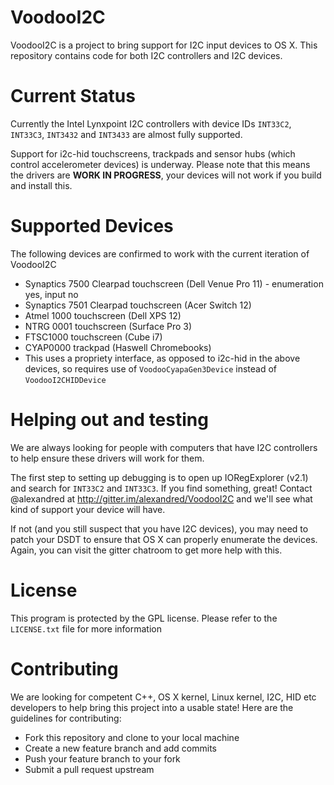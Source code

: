 # VoodooI2C

VoodooI2C is a project to bring support for I2C input devices to OS X. This repository contains code for both I2C controllers and I2C devices.

# Current Status

Currently the Intel Lynxpoint I2C controllers with device IDs `INT33C2`, `INT33C3`, `INT3432` and `INT3433` are almost fully supported.

Support for i2c-hid touchscreens, trackpads and sensor hubs (which control accelerometer devices) is underway. Please note that this means the drivers are **WORK IN PROGRESS**, your devices will not work if you build and install this.

# Supported Devices
The following devices are confirmed to work with the current iteration of VoodooI2C

* Synaptics 7500 Clearpad touchscreen (Dell Venue Pro 11) - enumeration yes, input no
* Synaptics 7501 Clearpad touchscreen (Acer Switch 12)
* Atmel 1000 touchscreen (Dell XPS 12)
* NTRG 0001 touchscreen (Surface Pro 3)
* FTSC1000 touchscreen (Cube i7)
* CYAP0000 trackpad (Haswell Chromebooks)
 * This uses a propriety interface, as opposed to i2c-hid in the above devices, so requires use of `VoodooCyapaGen3Device` instead of `VoodooI2CHIDDevice`

# Helping out and testing

We are always looking for people with computers that have I2C controllers to help ensure these drivers will work for them.

The first step to setting up debugging is to open up IORegExplorer (v2.1) and search for `INT33C2` and `INT33C3`. If you find something, great! Contact @alexandred at http://gitter.im/alexandred/VoodooI2C and we'll see what kind of support your device will have.

If not (and you still suspect that you have I2C devices), you may need to patch your DSDT to ensure that OS X can properly enumerate the devices. Again, you can visit the gitter chatroom to get more help with this.

# License

This program is protected by the GPL license. Please refer to the `LICENSE.txt` file for more information

# Contributing

We are looking for competent C++, OS X kernel, Linux kernel, I2C, HID etc developers to help bring this project into a usable state! Here are the guidelines for contributing:

* Fork this repository and clone to your local machine
* Create a new feature branch and add commits
* Push your feature branch to your fork
* Submit a pull request upstream
